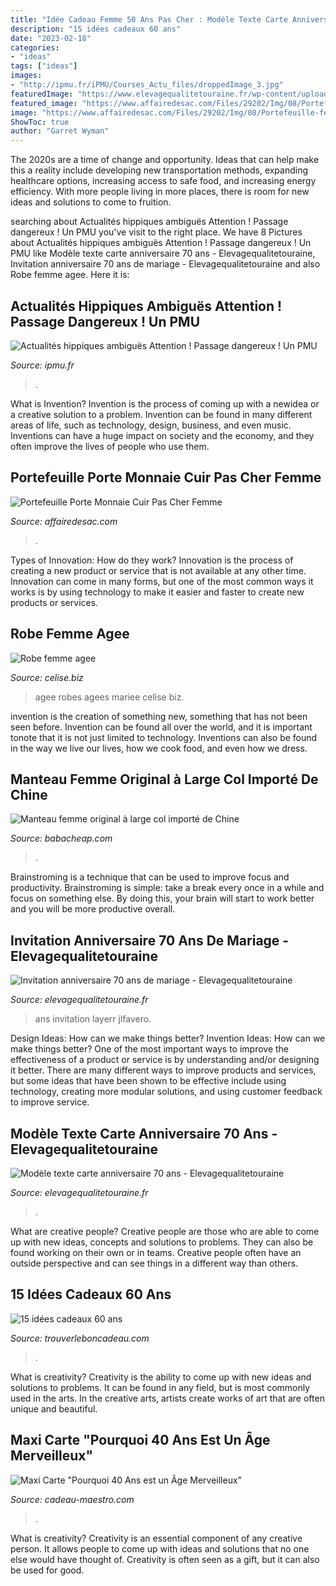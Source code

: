 ```yaml
---
title: "Idée Cadeau Femme 50 Ans Pas Cher : Modèle Texte Carte Anniversaire 70 Ans"
description: "15 idées cadeaux 60 ans"
date: "2023-02-18"
categories:
- "ideas"
tags: ["ideas"]
images:
- "http://ipmu.fr/iPMU/Courses_Actu_files/droppedImage_3.jpg"
featuredImage: "https://www.elevagequalitetouraine.fr/wp-content/uploads/2019/05/felicitations-pour-70-ans-de-mariage-new-texte-pour-une-invitation-a-un-anniversaire-texte-pour-invitation-of-felicitations-pour-70-ans-de-mariage-500x435-1.jpg"
featured_image: "https://www.affairedesac.com/Files/29202/Img/08/Portefeuille-femme-cuir-multicolore-Mega-Tuscany-Firenze-zoom.jpg"
image: "https://www.affairedesac.com/Files/29202/Img/08/Portefeuille-femme-cuir-multicolore-Mega-Tuscany-Firenze-zoom.jpg"
ShowToc: true
author: "Garret Wyman"
---
```



The 2020s are a time of change and opportunity. Ideas that can help make this a reality include developing new transportation methods, expanding healthcare options, increasing access to safe food, and increasing energy efficiency. With more people living in more places, there is room for new ideas and solutions to come to fruition.

	

		
searching about Actualités hippiques ambiguës Attention ! Passage dangereux ! Un PMU you've visit to the right place. We have 8 Pictures about Actualités hippiques ambiguës Attention ! Passage dangereux ! Un PMU like Modèle texte carte anniversaire 70 ans - Elevagequalitetouraine, Invitation anniversaire 70 ans de mariage - Elevagequalitetouraine and also Robe femme agee. Here it is:
		
    
## Actualités Hippiques Ambiguës Attention ! Passage Dangereux ! Un PMU

<img loading=lazy src="http://ipmu.fr/iPMU/Courses_Actu_files/droppedImage_3.jpg" onerror="this.onerror=null;this.src='https://tse3.mm.bing.net/th?id=OIP.3gPQD4oZCLsaXxlFclr9BgAAAA&amp;pid=15.1';" alt="Actualités hippiques ambiguës Attention ! Passage dangereux ! Un PMU">

_Source: ipmu.fr_

>. 

	

What is Invention?
Invention is the process of coming up with a newidea or a creative solution to a problem. Invention can be found in many different areas of life, such as technology, design, business, and even music. Inventions can have a huge impact on society and the economy, and they often improve the lives of people who use them.

    
## Portefeuille Porte Monnaie Cuir Pas Cher Femme

<img loading=lazy src="https://www.affairedesac.com/Files/29202/Img/08/Portefeuille-femme-cuir-multicolore-Mega-Tuscany-Firenze-zoom.jpg" onerror="this.onerror=null;this.src='https://tse2.mm.bing.net/th?id=OIP.gQfksJgNlTojFVLXX2lhdwHaHa&amp;pid=15.1';" alt="Portefeuille Porte Monnaie Cuir Pas Cher Femme">

_Source: affairedesac.com_

>. 

	

Types of Innovation: How do they work?
Innovation is the process of creating a new product or service that is not available at any other time. Innovation can come in many forms, but one of the most common ways it works is by using technology to make it easier and faster to create new products or services.

    
## Robe Femme Agee

<img loading=lazy src="https://celise.biz/images5/0316/robe-femme-agee/robe-femme-agee-23_3.jpg" onerror="this.onerror=null;this.src='https://tse1.mm.bing.net/th?id=OIP.y2esui6UxpMhpY8zCwbHRgAAAA&amp;pid=15.1';" alt="Robe femme agee">

_Source: celise.biz_

>agee robes agees mariee celise biz. 

	

invention is the creation of something new, something that has not been seen before. Invention can be found all over the world, and it is important tonote that it is not just limited to technology. Inventions can also be found in the way we live our lives, how we cook food, and even how we dress.

    
## Manteau Femme Original à Large Col Importé De Chine

<img loading=lazy src="https://www.babacheap.com/1194-thickbox_default/manteau-femme-original-large-col.jpg" onerror="this.onerror=null;this.src='https://tse3.mm.bing.net/th?id=OIP.ObPPMIcJZe_oyjQBSS6GsQHaLH&amp;pid=15.1';" alt="Manteau femme original à large col importé de Chine">

_Source: babacheap.com_

>. 

	

Brainstroming is a technique that can be used to improve focus and productivity. Brainstroming is simple: take a break every once in a while and focus on something else. By doing this, your brain will start to work better and you will be more productive overall.

    
## Invitation Anniversaire 70 Ans De Mariage - Elevagequalitetouraine

<img loading=lazy src="https://www.elevagequalitetouraine.fr/wp-content/uploads/2019/05/felicitations-pour-70-ans-de-mariage-new-texte-pour-une-invitation-a-un-anniversaire-texte-pour-invitation-of-felicitations-pour-70-ans-de-mariage-500x435-1.jpg" onerror="this.onerror=null;this.src='https://tse4.mm.bing.net/th?id=OIP.rPVocCFzPJnJwNbN9x6B0QHaGc&amp;pid=15.1';" alt="Invitation anniversaire 70 ans de mariage - Elevagequalitetouraine">

_Source: elevagequalitetouraine.fr_

>ans invitation layerr jlfavero. 

	

Design Ideas: How can we make things better?
Invention Ideas: How can we make things better?
One of the most important ways to improve the effectiveness of a product or service is by understanding and/or designing it better. There are many different ways to improve products and services, but some ideas that have been shown to be effective include using technology, creating more modular solutions, and using customer feedback to improve service.

    
## Modèle Texte Carte Anniversaire 70 Ans - Elevagequalitetouraine

<img loading=lazy src="https://www.elevagequalitetouraine.fr/wp-content/uploads/2019/01/incroyable-genial-invitation-anniversaire-70-ans-homme-ou-superbe-cadeau-femme-inspiration-31-meilleure-modele-an-1.jpg" onerror="this.onerror=null;this.src='https://tse4.mm.bing.net/th?id=OIP.1xJYbkgDDlOCF7EBeQuv1wHaHa&amp;pid=15.1';" alt="Modèle texte carte anniversaire 70 ans - Elevagequalitetouraine">

_Source: elevagequalitetouraine.fr_

>. 

	

What are creative people?
Creative people are those who are able to come up with new ideas, concepts and solutions to problems. They can also be found working on their own or in teams. Creative people often have an outside perspective and can see things in a different way than others.

    
## 15 Idées Cadeaux 60 Ans

<img loading=lazy src="http://www.trouverleboncadeau.com/img/ama/2873881615_330.jpg" onerror="this.onerror=null;this.src='https://tse2.mm.bing.net/th?id=OIP.kTr1Hr39GwaQKCSyMyRj2wHaKO&amp;pid=15.1';" alt="15 idées cadeaux 60 ans">

_Source: trouverleboncadeau.com_

>. 

	

What is creativity?
Creativity is the ability to come up with new ideas and solutions to problems. It can be found in any field, but is most commonly used in the arts. In the creative arts, artists create works of art that are often unique and beautiful.

    
## Maxi Carte &quot;Pourquoi 40 Ans Est Un Âge Merveilleux&quot;

<img loading=lazy src="https://www.cadeau-maestro.com/38493-gallery_default/maxi-carte-pourquoi-40-ans-age-merveilleux.jpg" onerror="this.onerror=null;this.src='https://tse3.mm.bing.net/th?id=OIP.4hEJYMs5EuYmAtuXDQukNQHaHa&amp;pid=15.1';" alt="Maxi Carte &quot;Pourquoi 40 Ans est un Âge Merveilleux&quot;">

_Source: cadeau-maestro.com_

>. 

	

What is creativity?
Creativity is an essential component of any creative person. It allows people to come up with ideas and solutions that no one else would have thought of. Creativity is often seen as a gift, but it can also be used for good.

